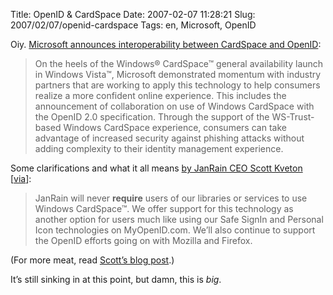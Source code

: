 Title: OpenID & CardSpace
Date: 2007-02-07 11:28:21
Slug: 2007/02/07/openid-cardspace
Tags: en, Microsoft, OpenID


Oiy. [Microsoft announces interoperability between CardSpace and OpenID][1]:

> On the heels of the Windows® CardSpace™ general availability launch in
Windows Vista™, Microsoft demonstrated momentum with industry partners that
are working to apply this technology to help consumers realize a more
confident online experience. This includes the announcement of collaboration
on use of Windows CardSpace with the OpenID 2.0 specification. Through the
support of the WS-Trust-based Windows CardSpace experience, consumers can take
advantage of increased security against phishing attacks without adding
complexity to their identity management experience.

Some clarifications and what it all means [by JanRain CEO Scott Kveton][2]
[[via][3]]:

> JanRain will never **require** users of our libraries or services to use
Windows CardSpace™. We offer support for this technology as another option for
users much like using our Safe SignIn and Personal Icon technologies on
MyOpenID.com. We’ll also continue to support the OpenID efforts going on with
Mozilla and Firefox.

(For more meat, read [Scott’s blog post][2].)

It’s still sinking in at this point, but damn, this is _big_.

   [1]: http://www.microsoft.com/presspass/press/2007/feb07/02-06RSA07KeynotePR.mspx
   [2]: http://kveton.com/blog/?p=221
   [3]: http://simonwillison.net/2007/Feb/7/kveton/
